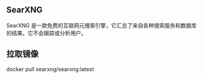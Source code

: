 ## SearXNG

SearXNG 是一款免费的互联网元搜索引擎，它汇总了来自各种搜索服务和数据库的结果。它不会跟踪或分析用户。

## 拉取镜像

docker pull searxng/searxng:latest